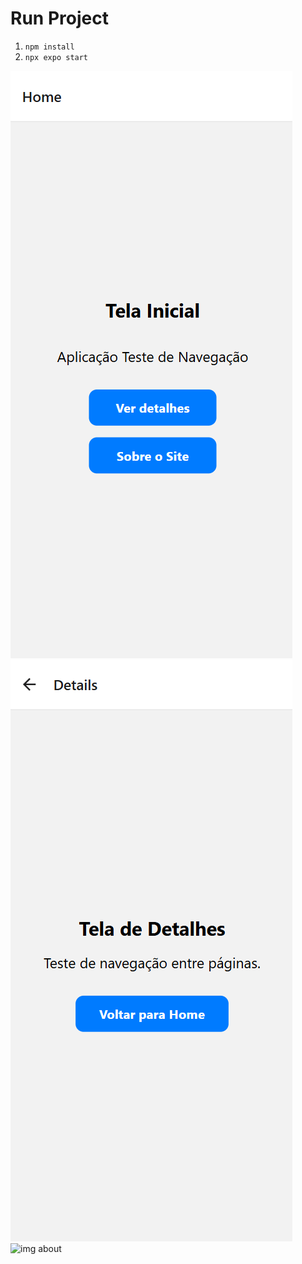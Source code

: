 # Run Project

1. `npm install`
2. `npx expo start`

![img home](https://github.com/tarsomonrroy/Mobile-I-Navigation/blob/main/images/print%201.png)
![img details](https://github.com/tarsomonrroy/Mobile-I-Navigation/blob/main/images/images/print%204.png)
![img about]([https://github.com/tarsomonrroy/Mobile-I-Navigation/blob/main/images/print%201.png](https://github.com/tarsomonrroy/Mobile-I-Navigation/blob/main/images/print%203.png))
